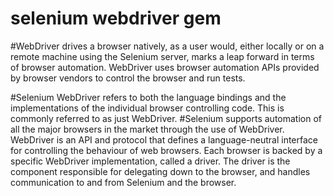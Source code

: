 # selenium webdriver gem

#WebDriver drives a browser natively, as a user would, either locally or on a remote machine using the Selenium server, marks a leap forward in terms of browser automation. WebDriver uses browser automation APIs provided by browser vendors to control the browser and run tests. 

#Selenium WebDriver refers to both the language bindings and the implementations of the individual browser controlling code. This is commonly referred to as just WebDriver.
#Selenium supports automation of all the major browsers in the market through the use of WebDriver. WebDriver is an API and protocol that defines a language-neutral interface for controlling the behaviour of web browsers. Each browser is backed by a specific WebDriver implementation, called a driver. The driver is the component responsible for delegating down to the browser, and handles communication to and from Selenium and the browser.
